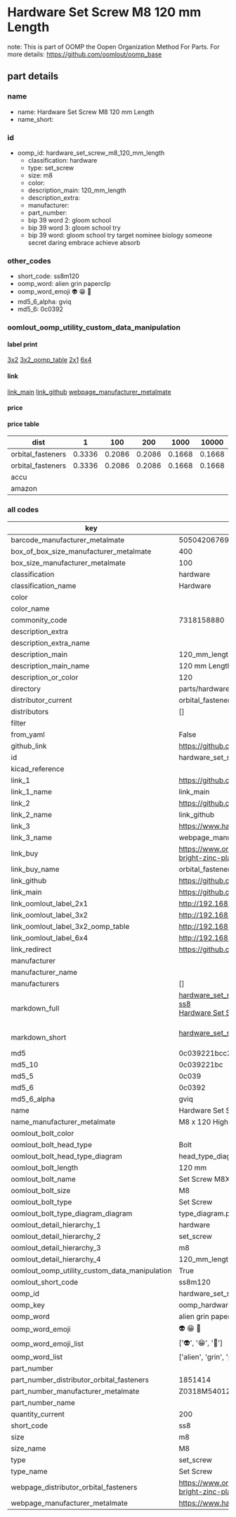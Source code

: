 # Hardware Set Screw M8 120 mm Length  

note: This is part of OOMP the Oopen Organization Method For Parts. For more details: https://github.com/oomlout/oomp_base

##  part details
  







### name
* name: Hardware Set Screw M8 120 mm Length
* name_short: 
### id
* oomp_id: hardware_set_screw_m8_120_mm_length
  * classification: hardware
  * type: set_screw
  * size: m8
  * color: 
  * description_main: 120_mm_length
  * description_extra: 
  * manufacturer: 
  * part_number: 
  * bip 39 word 2: gloom school
  * bip 39 word 3: gloom school try
  * bip 39 word: gloom school try target nominee biology someone secret daring embrace achieve absorb

### other_codes
* short_code: ss8m120
* oomp_word: alien grin paperclip
* oomp_word_emoji :alien: :grin: :paperclip:
* md5_6_alpha: gviq
* md5_6: 0c0392






### oomlout_oomp_utility_custom_data_manipulation
#### label print
[3x2](http://192.168.1.245:1112/?label=oomp%20gviq)
[3x2_oomp_table](http://192.168.1.108:1112/?label=oomp%20gviq)
[2x1](http://192.168.1.242:1112/?label=oomp%20gviq)
[6x4](http://192.168.1.55:1112/?label=oomp%20gviq)    

#### link

[link_main](https://github.com/oomlout/oomlout_oomp_version_1_messy/tree/main/parts/hardware_set_screw_m8_120_mm_length) [link_github](https://github.com/oomlout/oomlout_oomp_version_1_messy/tree/main/parts/hardware_set_screw_m8_120_mm_length) [webpage_manufacturer_metalmate](https://www.harclob2b.com/m8-x-120-high-tensile-set-gr-8-8-zinc-plated-metal-z0318m540120)                            

#### price

#### price table
| dist | 1 | 100 | 200 | 1000 | 10000 |
|------|---|-----|-----|------|-------|
| orbital_fasteners | 0.3336 | 0.2086 | 0.2086 | 0.1668 | 0.1668 |
| orbital_fasteners | 0.3336 | 0.2086 | 0.2086 | 0.1668 | 0.1668 | 
| accu |  |  |  |  |  | 
| amazon |  |  |  |  |  | 















### all codes 
| key | value |  
| --- | --- |  
| barcode_manufacturer_metalmate | 5050420676915 |  
| box_of_box_size_manufacturer_metalmate | 400 |  
| box_size_manufacturer_metalmate | 100 |  
| classification | hardware |  
| classification_name | Hardware |  
| color |  |  
| color_name |  |  
| commonity_code | 7318158880 |  
| description_extra |  |  
| description_extra_name |  |  
| description_main | 120_mm_length |  
| description_main_name | 120 mm Length |  
| description_or_color | 120 |  
| directory | parts/hardware_set_screw_m8_120_mm_length |  
| distributor_current | orbital_fasteners |  
| distributors | [] |  
| filter |  |  
| from_yaml | False |  
| github_link | https://github.com/oomlout/oomlout_oomp_part_src/tree/main/parts/hardware_set_screw_m8_120_mm_length |  
| id | hardware_set_screw_m8_120_mm_length |  
| kicad_reference |  |  
| link_1 | https://github.com/oomlout/oomlout_oomp_version_1_messy/tree/main/parts/hardware_set_screw_m8_120_mm_length |  
| link_1_name | link_main |  
| link_2 | https://github.com/oomlout/oomlout_oomp_version_1_messy/tree/main/parts/hardware_set_screw_m8_120_mm_length |  
| link_2_name | link_github |  
| link_3 | https://www.harclob2b.com/m8-x-120-high-tensile-set-gr-8-8-zinc-plated-metal-z0318m540120 |  
| link_3_name | webpage_manufacturer_metalmate |  
| link_buy | https://www.orbitalfasteners.co.uk/products/m8-x-120-hexagon-head-set-screws-high-tensile-grade-8-8-bright-zinc-plated- |  
| link_buy_name | orbital_fasteners |  
| link_github | https://github.com/oomlout/oomlout_oomp_version_1_messy/tree/main/parts/hardware_set_screw_m8_120_mm_length |  
| link_main | https://github.com/oomlout/oomlout_oomp_version_1_messy/tree/main/parts/hardware_set_screw_m8_120_mm_length |  
| link_oomlout_label_2x1 | http://192.168.1.242:1112/?label=oomp%20gviq |  
| link_oomlout_label_3x2 | http://192.168.1.245:1112/?label=oomp%20gviq |  
| link_oomlout_label_3x2_oomp_table | http://192.168.1.108:1112/?label=oomp%20gviq |  
| link_oomlout_label_6x4 | http://192.168.1.55:1112/?label=oomp%20gviq |  
| link_redirect | https://github.com/oomlout/oomlout_oomp_version_1_messy/tree/main/parts/hardware_set_screw_m8_120_mm_length |  
| manufacturer |  |  
| manufacturer_name |  |  
| manufacturers | [] |  
| markdown_full | [hardware_set_screw_m8_120_mm_length](none)<br>[ss8](none)<br>[Hardware Set Screw M8 120 Mm Length](none)<br><br> |  
| markdown_short | [hardware_set_screw_m8_120_mm_length](none)<br><br> |  
| md5 | 0c039221bcc299e059cafddfd3f0331b |  
| md5_10 | 0c039221bc |  
| md5_5 | 0c039 |  
| md5_6 | 0c0392 |  
| md5_6_alpha | gviq |  
| name | Hardware Set Screw M8 120 mm Length |  
| name_manufacturer_metalmate | M8 x 120 High Tensile Set Gr 8.8 Zinc Plated Metalmate DIN 933 (ISO 4017) |  
| oomlout_bolt_color |  |  
| oomlout_bolt_head_type | Bolt |  
| oomlout_bolt_head_type_diagram | head_type_diagram.png |  
| oomlout_bolt_length | 120 mm |  
| oomlout_bolt_name | Set Screw M8X120 mm  (Bolt) |  
| oomlout_bolt_size | M8 |  
| oomlout_bolt_type | Set Screw |  
| oomlout_bolt_type_diagram_diagram | type_diagram.png |  
| oomlout_detail_hierarchy_1 | hardware |  
| oomlout_detail_hierarchy_2 | set_screw |  
| oomlout_detail_hierarchy_3 | m8 |  
| oomlout_detail_hierarchy_4 | 120_mm_length |  
| oomlout_oomp_utility_custom_data_manipulation | True |  
| oomlout_short_code | ss8m120 |  
| oomp_id | hardware_set_screw_m8_120_mm_length |  
| oomp_key | oomp_hardware_set_screw_m8_120_mm_length |  
| oomp_word | alien grin paperclip |  
| oomp_word_emoji | :alien: :grin: :paperclip: |  
| oomp_word_emoji_list | [':alien:', ':grin:', ':paperclip:'] |  
| oomp_word_list | ['alien', 'grin', 'paperclip'] |  
| part_number |  |  
| part_number_distributor_orbital_fasteners | 1851414 |  
| part_number_manufacturer_metalmate | Z0318M540120 |  
| part_number_name |  |  
| quantity_current | 200 |  
| short_code | ss8 |  
| size | m8 |  
| size_name | M8 |  
| type | set_screw |  
| type_name | Set Screw |  
| webpage_distributor_orbital_fasteners | https://www.orbitalfasteners.co.uk/products/m8-x-120-hexagon-head-set-screws-high-tensile-grade-8-8-bright-zinc-plated- |  
| webpage_manufacturer_metalmate | https://www.harclob2b.com/m8-x-120-high-tensile-set-gr-8-8-zinc-plated-metal-z0318m540120 |  
